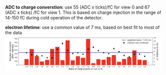 **ADC to charge converstion:** use 55 (ADC x ticks)/fC for view 0 and 67 (ADC x ticks) /fC for view 1.
This is based on charge injection in the range of 14-150 fC during cold operation of the detector. 

**electron lifetime**: use a common value of 7 ms, based on best fit to most of the data
![alt text](Lifetime_all_runs.png)

